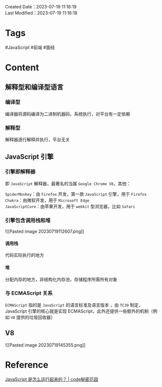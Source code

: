 Created Date：2023-07-19 11:16:19  
Last Modified：2023-07-19 11:16:18

# Tags

#JavaScript #前端 #面经

# Content

## 解释型和编译型语言

### 编译型

编译器将源码编译为二进制机器码，系统执行，对平台有一定依赖

### 解释型

解释器逐行解释并执行，平台无关

## JavaScript 引擎

### 引擎即解释器

即 `JavaScript` 解释器，最著名的当属 `Google Chrome V8`，其他：

`SpiderMonkey`：由 `Firefox` 开发，第一款 `JavaScript` 引擎，用于 `Firefox`  
`Chakra`：由微软开发，用于 `Microsoft Edge`  
`JavaScriptCore`：由苹果开发，用于 `webkit` 型浏览器，比如 `Safari`

### 引擎包含调用栈和堆

![[Pasted image 20230719112607.png]]

#### 调用栈

代码实际执行的地方

#### 堆

分配内存的地方，非结构化内存池，存储程序所需所有对象

### 与 ECMAScript 关系

`ECMAScript` 指的是 `JavaScript` 的语言标准及语言版本 ，由 `TC39` 制定，JavaScript 引擎的核心就是实现 ECMAScript，此外还提供一些额外的机制（例如 `V8` 提供的垃圾回收器）

## V8

![[Pasted image 20230719145355.png]]

# Reference

[JavaScript 是怎么运行起来的？ | code秘密花园](https://blog.conardli.top/2022/01/09/javascript/js-run/)
